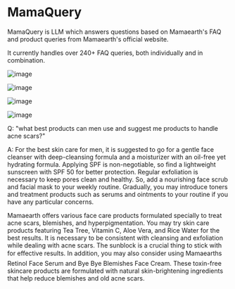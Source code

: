 # MamaQuery
MamaQuery is LLM which answers questions based on Mamaearth's FAQ and product queries from Mamaearth's official website.

It currently handles over 240+ FAQ queries, both individually and in combination.




![image](https://github.com/user-attachments/assets/11168a42-474d-460e-8596-d8a48f6fd50f)



![image](https://github.com/user-attachments/assets/de30b499-221d-478c-afd3-65bea55050b9)


![image](https://github.com/user-attachments/assets/75c2500f-a140-4d3b-9b31-c26ce5bad47e)




![image](https://github.com/user-attachments/assets/2e2b53b8-0baf-44bd-9997-ad87ce665b3d)

Q: "what best products can men use and suggest me products to handle acne scars?"

A: For the best skin care for men, it is suggested to go for a gentle face cleanser with deep-cleansing formula and a moisturizer with an oil-free yet hydrating formula. Applying SPF is non-negotiable, so find a lightweight sunscreen with SPF 50 for better protection. Regular exfoliation is necessary to keep pores clean and healthy. So, add a nourishing face scrub and facial mask to your weekly routine. Gradually, you may introduce toners and treatment products such as serums and ointments to your routine if you have any particular concerns.

Mamaearth offers various face care products formulated specially to treat acne scars, blemishes, and hyperpigmentation. You may try skin care products featuring Tea Tree, Vitamin C, Aloe Vera, and Rice Water for the best results. It is necessary to be consistent with cleansing and exfoliation while dealing with acne scars. The sunblock is a crucial thing to stick with for effective results. In addition, you may also consider using Mamaearths Retinol Face Serum and Bye Bye Blemishes Face Cream. These toxin-free skincare products are formulated with natural skin-brightening ingredients that help reduce blemishes and old acne scars.
